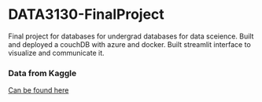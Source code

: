 # DATA3130-FinalProject
 Final project for databases for undergrad databases for data sceience. Built and deployed a couchDB with azure and docker. Built streamlit interface to visualize and communicate it. 

### Data from Kaggle
[Can be found here](https://www.kaggle.com/datasets/arslaan5/explore-car-performance-fuel-efficiency-data)
